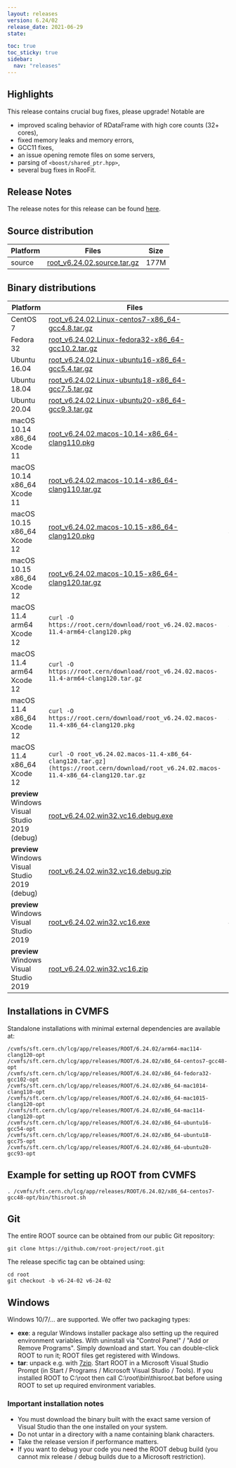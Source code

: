 ```yaml
---
layout: releases
version: 6.24/02
release_date: 2021-06-29
state:

toc: true
toc_sticky: true
sidebar:
  nav: "releases"
---
```


## Highlights

This release contains crucial bug fixes, please upgrade!
Notable are

- improved scaling behavior of RDataFrame with high core counts (32+ cores),
- fixed memory leaks and memory errors,
- GCC11 fixes,
- an issue opening remote files on some servers,
- parsing of `<boost/shared_ptr.hpp>`,
- several bug fixes in RooFit.

## Release Notes

The release notes for this release can be found [here](https://root.cern/doc/v624/release-notes.html#release-6.2402).

## Source distribution

| Platform       | Files | Size |
|-----------|-------|-----|
| source | [root_v6.24.02.source.tar.gz](https://root.cern/download/root_v6.24.02.source.tar.gz) | 177M |


## Binary distributions

| Platform       | Files | Size |
|-----------|-------|-----|
| CentOS 7 | [root_v6.24.02.Linux-centos7-x86_64-gcc4.8.tar.gz](https://root.cern/download/root_v6.24.02.Linux-centos7-x86_64-gcc4.8.tar.gz) | 183M |
| Fedora 32 | [root_v6.24.02.Linux-fedora32-x86_64-gcc10.2.tar.gz](https://root.cern/download/root_v6.24.02.Linux-fedora32-x86_64-gcc10.2.tar.gz) | 265M |
| Ubuntu 16.04 | [root_v6.24.02.Linux-ubuntu16-x86_64-gcc5.4.tar.gz](https://root.cern/download/root_v6.24.02.Linux-ubuntu16-x86_64-gcc5.4.tar.gz) | 196M |
| Ubuntu 18.04 | [root_v6.24.02.Linux-ubuntu18-x86_64-gcc7.5.tar.gz](https://root.cern/download/root_v6.24.02.Linux-ubuntu18-x86_64-gcc7.5.tar.gz) | 256M |
| Ubuntu 20.04 | [root_v6.24.02.Linux-ubuntu20-x86_64-gcc9.3.tar.gz](https://root.cern/download/root_v6.24.02.Linux-ubuntu20-x86_64-gcc9.3.tar.gz) | 254M |
| macOS 10.14 x86_64 Xcode 11 | [root_v6.24.02.macos-10.14-x86_64-clang110.pkg](https://root.cern/download/root_v6.24.02.macos-10.14-x86_64-clang110.pkg) | 326M |
| macOS 10.14 x86_64 Xcode 11 | [root_v6.24.02.macos-10.14-x86_64-clang110.tar.gz](https://root.cern/download/root_v6.24.02.macos-10.14-x86_64-clang110.tar.gz) | 210M |
| macOS 10.15 x86_64 Xcode 12 | [root_v6.24.02.macos-10.15-x86_64-clang120.pkg](https://root.cern/download/root_v6.24.02.macos-10.15-x86_64-clang120.pkg) | 320M |
| macOS 10.15 x86_64 Xcode 12 | [root_v6.24.02.macos-10.15-x86_64-clang120.tar.gz](https://root.cern/download/root_v6.24.02.macos-10.15-x86_64-clang120.tar.gz) | 207M |
| macOS 11.4 arm64 Xcode 12 | `curl -O https://root.cern/download/root_v6.24.02.macos-11.4-arm64-clang120.pkg` | 303M |
| macOS 11.4 arm64 Xcode 12 | `curl -O https://root.cern/download/root_v6.24.02.macos-11.4-arm64-clang120.tar.gz` | 194M |
| macOS 11.4 x86_64 Xcode 12 | `curl -O https://root.cern/download/root_v6.24.02.macos-11.4-x86_64-clang120.pkg` | 318M |
| macOS 11.4 x86_64 Xcode 12 | `curl -O root_v6.24.02.macos-11.4-x86_64-clang120.tar.gz](https://root.cern/download/root_v6.24.02.macos-11.4-x86_64-clang120.tar.gz` | 206M |
| **preview** Windows Visual Studio 2019 (debug) | [root_v6.24.02.win32.vc16.debug.exe](https://root.cern/download/root_v6.24.02.win32.vc16.debug.exe) | 160M |
| **preview** Windows Visual Studio 2019 (debug) | [root_v6.24.02.win32.vc16.debug.zip](https://root.cern/download/root_v6.24.02.win32.vc16.debug.zip) | 235M |
| **preview** Windows Visual Studio 2019 | [root_v6.24.02.win32.vc16.exe](https://root.cern/download/root_v6.24.02.win32.vc16.exe) |  86M |
| **preview** Windows Visual Studio 2019 | [root_v6.24.02.win32.vc16.zip](https://root.cern/download/root_v6.24.02.win32.vc16.zip) | 116M |

## Installations in CVMFS

Standalone installations with minimal external dependencies are available at:
~~~
/cvmfs/sft.cern.ch/lcg/app/releases/ROOT/6.24.02/arm64-mac114-clang120-opt
/cvmfs/sft.cern.ch/lcg/app/releases/ROOT/6.24.02/x86_64-centos7-gcc48-opt
/cvmfs/sft.cern.ch/lcg/app/releases/ROOT/6.24.02/x86_64-fedora32-gcc102-opt
/cvmfs/sft.cern.ch/lcg/app/releases/ROOT/6.24.02/x86_64-mac1014-clang110-opt
/cvmfs/sft.cern.ch/lcg/app/releases/ROOT/6.24.02/x86_64-mac1015-clang120-opt
/cvmfs/sft.cern.ch/lcg/app/releases/ROOT/6.24.02/x86_64-mac114-clang120-opt
/cvmfs/sft.cern.ch/lcg/app/releases/ROOT/6.24.02/x86_64-ubuntu16-gcc54-opt
/cvmfs/sft.cern.ch/lcg/app/releases/ROOT/6.24.02/x86_64-ubuntu18-gcc75-opt
/cvmfs/sft.cern.ch/lcg/app/releases/ROOT/6.24.02/x86_64-ubuntu20-gcc93-opt
~~~


## Example for setting up ROOT from CVMFS

~~~
. /cvmfs/sft.cern.ch/lcg/app/releases/ROOT/6.24.02/x86_64-centos7-gcc48-opt/bin/thisroot.sh
~~~

## Git

The entire ROOT source can be obtained from our public Git repository:

~~~
git clone https://github.com/root-project/root.git
~~~
The release specific tag can be obtained using:
~~~
cd root
git checkout -b v6-24-02 v6-24-02
~~~


## Windows

Windows 10/7/... are supported. We offer two packaging types:

 * **exe**: a regular Windows installer package also setting up the required environment variables. With uninstall via "Control Panel" / "Add or Remove Programs". Simply download and start. You can double-click ROOT to run it; ROOT files get registered with Windows.
 * **tar**: unpack e.g. with [7zip](https://www.7-zip.org). Start ROOT in a Microsoft Visual Studio Prompt (in Start / Programs / Microsoft Visual Studio / Tools). If you installed ROOT to C:\root then call C:\root\bin\thisroot.bat before using ROOT to set up required environment variables.

### Important installation notes

 * You must download the binary built with the exact same version of Visual Studio than the one installed on your system.
 * Do not untar in a directory with a name containing blank characters.
 * Take the release version if performance matters.
 * If you want to debug your code you need the ROOT debug build (you cannot mix release / debug builds due to a Microsoft restriction).
